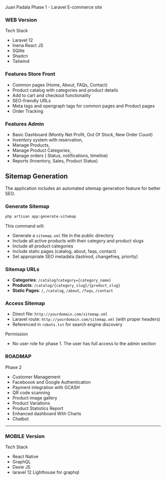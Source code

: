 Juan Padala Phase 1 - Laravel E-commerce site 

### WEB Version
Tech Stack
- Laravel 12
- Ineria React JS
- SQlite
- Shadcn
- Tailwind

### Features Store Front
- Common pages (Home, About, FAQs, Contact)
- Product catalog with categories and product details
- Add to cart and checkout functionality
- SEO-friendly URLs
- Meta tags and opengraph tags for common pages and Product pages
- Order Tracking

### Features Admin
- Basic Dashboard (Montly Net Profit, Out Of Stock,  New Order Count)
- Inventory system with reservation,
- Manage Products,  
- Manage Product Categories, 
- Manage orders ( Status, notifications, timeline)
- Reports (Inventory, Sales, Product Status)

## Sitemap Generation

The application includes an automated sitemap generation feature for better SEO.

### Generate Sitemap
```bash
php artisan app:generate-sitemap
```

This command will:
- Generate a `sitemap.xml` file in the public directory
- Include all active products with their category and product slugs
- Include all product categories
- Include static pages (catalog, about, faqs, contact)
- Set appropriate SEO metadata (lastmod, changefreq, priority)

### Sitemap URLs
- **Categories**: `/catalog?category={category_name}`
- **Products**: `/catalog/{category_slug}/{product_slug}`
- **Static Pages**: `/`, `/catalog`, `/about`, `/faqs`, `/contact`

### Access Sitemap
- Direct file: `http://yourdomain.com/sitemap.xml`
- Laravel route: `http://yourdomain.com/sitemap.xml` (with proper headers)
- Referenced in `robots.txt` for search engine discovery

Permission
- No user role for phase 1. The user has full access to the admin section

### ROADMAP

Phase 2
- Customer Management
- Faceboook and Google Authentication
- Payment integration with GCASH
- QR code scanning
- Product image gallery
- Product Variations
- Product Statistics Report
- Enhanced dashboard With Charts
- Chatbot
----------------------------------------------------

### MOBILE Version

Tech Stack
- React Native
- GraphQL
- Dexie JS
- laravel 12 Lighthouse for graphql

 
